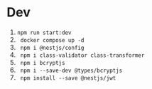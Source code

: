# Dev

1. ``` npm run start:dev   ```
2. ``` docker compose up -d```
3. ``` npm i @nestjs/config```
4. ``` npm i class-validator class-transformer```
5. ``` npm i bcryptjs```
6. ``` npm i --save-dev @types/bcryptjs```
7. ``` npm install --save @nestjs/jwt```
